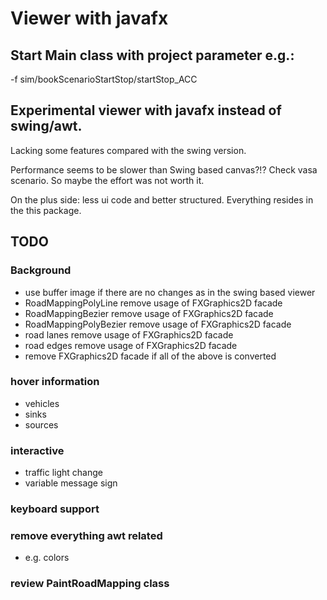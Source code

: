 # Viewer with javafx

## Start Main class with project parameter e.g.:

-f sim/bookScenarioStartStop/startStop_ACC

## Experimental viewer with javafx instead of swing/awt.

Lacking some features compared with the swing version.

Performance seems to be slower than Swing based canvas?!? Check vasa scenario. So maybe the effort was not worth it.

On the plus side: less ui code and better structured. Everything resides in the this package.

## TODO

### Background
- use buffer image if there are no changes as in the swing based viewer
- RoadMappingPolyLine remove usage of FXGraphics2D facade
- RoadMappingBezier remove usage of FXGraphics2D facade
- RoadMappingPolyBezier remove usage of FXGraphics2D facade
- road lanes remove usage of FXGraphics2D facade
- road edges remove usage of FXGraphics2D facade
- remove FXGraphics2D facade if all of the above is converted

### hover information
- vehicles
- sinks
- sources

### interactive
- traffic light change
- variable message sign

### keyboard support

### remove everything awt related
- e.g. colors

### review PaintRoadMapping class